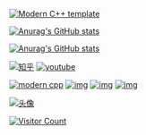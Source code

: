 [![Modern C++ template](https://camo.githubusercontent.com/4edd1db0a87d77bbbd64fe9e6bd135ad7d3c309e447a5d494b2dfb5104a62bdc/68747470733a2f2f726561646d652d747970696e672d7376672e6865726f6b756170702e636f6d3f666f6e743d5365676f652b5363726970742663656e7465723d74727565266c696e65733d6d712545372539392542442e)](https://camo.githubusercontent.com/4edd1db0a87d77bbbd64fe9e6bd135ad7d3c309e447a5d494b2dfb5104a62bdc/68747470733a2f2f726561646d652d747970696e672d7376672e6865726f6b756170702e636f6d3f666f6e743d5365676f652b5363726970742663656e7465723d74727565266c696e65733d6d712545372539392542442e)

[![Anurag's GitHub stats](https://camo.githubusercontent.com/ad0e2b3331b978afd7b935a58c081046de6f6bcfd8327299e6a55711d585a0ba/68747470733a2f2f6769746875622d726561646d652d73746174732e76657263656c2e6170702f6170693f757365726e616d653d4d712d622673686f775f69636f6e733d74727565267468656d653d746f6b796f6e69676874)](https://b23.tv/iEJTnPp)

[![Anurag's GitHub stats](https://camo.githubusercontent.com/ad0e2b3331b978afd7b935a58c081046de6f6bcfd8327299e6a55711d585a0ba/68747470733a2f2f6769746875622d726561646d652d73746174732e76657263656c2e6170702f6170693f757365726e616d653d4d712d622673686f775f69636f6e733d74727565267468656d653d746f6b796f6e69676874)](https://b23.tv/iEJTnPp)

[![知乎](https://camo.githubusercontent.com/e183047509047d630444ea7d11d5c7b0cf4104a698a9b93926d583ced4a06ae1/68747470733a2f2f696d672e736869656c64732e696f2f62616467652f2545372539462541352545342542392538452d6d712545372539392542442d79656c6c6f)](https://www.zhihu.com/people/o4ze4r) [![youtube](https://camo.githubusercontent.com/bab7f1a619f012dcfc8f7006c194cbd89a844b7f5d61ffc31c181c6c1298dc99/68747470733a2f2f696d672e736869656c64732e696f2f62616467652f766964656f2d596f75547562652d726564)](https://www.youtube.com/channel/UCey35Do4RGewqr-6EiaCJrg)

[![modern cpp](https://camo.githubusercontent.com/4294fc5a659903d7ebce08b91ba524d16affb9ab5175593bb336d2ab8823b378/68747470733a2f2f696d672e736869656c64732e696f2f62616467652f636f64652d4d6f6465726e253230432b2b2d626c7565)](https://learn.microsoft.com/zh-cn/cpp/cpp/welcome-back-to-cpp-modern-cpp) [![img](https://camo.githubusercontent.com/fd6d446514de97f5c400d7cd439bd86d342c3656dbc96aea57a4335ace6dd924/68747470733a2f2f696d672e736869656c64732e696f2f62616467652f2545382541452541382545352538452538432d2545352541442541362545342542392541302d79656c6c6f77)](https://camo.githubusercontent.com/fd6d446514de97f5c400d7cd439bd86d342c3656dbc96aea57a4335ace6dd924/68747470733a2f2f696d672e736869656c64732e696f2f62616467652f2545382541452541382545352538452538432d2545352541442541362545342542392541302d79656c6c6f77) [![img](https://camo.githubusercontent.com/afdc2ed1616d74bee3e26f933c91e9d1be2e5e3e832ee952556c788d9738ed62/68747470733a2f2f696d672e736869656c64732e696f2f62616467652f2545362538302541372545362541302542432d2545352542432538302545362539432539372d726564)](https://camo.githubusercontent.com/afdc2ed1616d74bee3e26f933c91e9d1be2e5e3e832ee952556c788d9738ed62/68747470733a2f2f696d672e736869656c64732e696f2f62616467652f2545362538302541372545362541302542432d2545352542432538302545362539432539372d726564) [![img](https://camo.githubusercontent.com/159659006b21ca7d2bd400c195a8fe1a60c0bf0163a5eae95610c749e3956a94/68747470733a2f2f696d672e736869656c64732e696f2f62616467652f2545372538382542312545352541352542442d2545342542412538432545362541432541312545352538352538332d726564)](https://camo.githubusercontent.com/159659006b21ca7d2bd400c195a8fe1a60c0bf0163a5eae95610c749e3956a94/68747470733a2f2f696d672e736869656c64732e696f2f62616467652f2545372538382542312545352541352542442d2545342542412538432545362541432541312545352538352538332d726564)

[![头像](https://github.com/Mq-b/Mq-b/raw/main/image/%E5%A4%B4%E5%83%8F.jpg)](https://github.com/Mq-b/Mq-b/blob/main/image/头像.jpg)

[![Visitor Count](https://camo.githubusercontent.com/9c7a2d492b125ae729d020ca97007a95810a47c410fb1917ea1d2c592bb1848a/68747470733a2f2f70726f66696c652d636f756e7465722e676c697463682e6d652f4d712d622f636f756e742e737667)](https://camo.githubusercontent.com/9c7a2d492b125ae729d020ca97007a95810a47c410fb1917ea1d2c592bb1848a/68747470733a2f2f70726f66696c652d636f756e7465722e676c697463682e6d652f4d712d622f636f756e742e737667)

